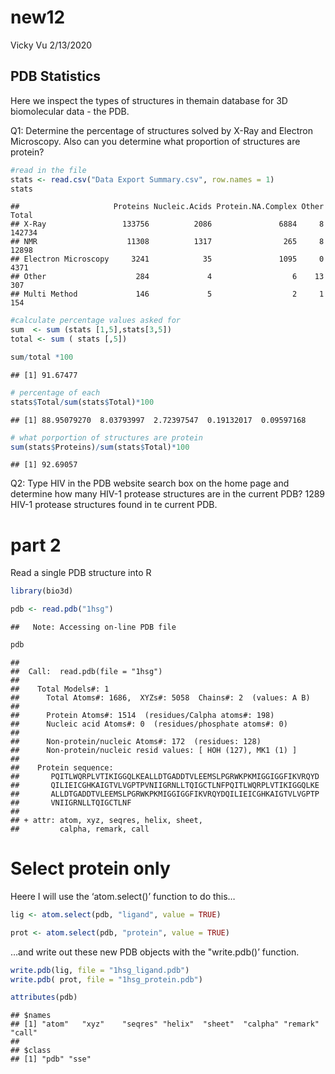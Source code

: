 new12
================
Vicky Vu
2/13/2020

## PDB Statistics

Here we inspect the types of structures in themain database for 3D
biomolecular data - the PDB.

Q1: Determine the percentage of structures solved by X-Ray and Electron
Microscopy. Also can you determine what proportion of structures are
protein?

``` r
#read in the file 
stats <- read.csv("Data Export Summary.csv", row.names = 1)
stats
```

    ##                     Proteins Nucleic.Acids Protein.NA.Complex Other  Total
    ## X-Ray                 133756          2086               6884     8 142734
    ## NMR                    11308          1317                265     8  12898
    ## Electron Microscopy     3241            35               1095     0   4371
    ## Other                    284             4                  6    13    307
    ## Multi Method             146             5                  2     1    154

``` r
#calculate percentage values asked for  
sum  <- sum (stats [1,5],stats[3,5])
total <- sum ( stats [,5])

sum/total *100
```

    ## [1] 91.67477

``` r
# percentage of each 
stats$Total/sum(stats$Total)*100
```

    ## [1] 88.95079270  8.03793997  2.72397547  0.19132017  0.09597168

``` r
# what porportion of structures are protein 
sum(stats$Proteins)/sum(stats$Total)*100
```

    ## [1] 92.69057

Q2: Type HIV in the PDB website search box on the home page and
determine how many HIV-1 protease structures are in the current PDB?
1289 HIV-1 protease structures found in te current PDB.

# part 2

Read a single PDB structure into R

``` r
library(bio3d)

pdb <- read.pdb("1hsg")
```

    ##   Note: Accessing on-line PDB file

``` r
pdb
```

    ## 
    ##  Call:  read.pdb(file = "1hsg")
    ## 
    ##    Total Models#: 1
    ##      Total Atoms#: 1686,  XYZs#: 5058  Chains#: 2  (values: A B)
    ## 
    ##      Protein Atoms#: 1514  (residues/Calpha atoms#: 198)
    ##      Nucleic acid Atoms#: 0  (residues/phosphate atoms#: 0)
    ## 
    ##      Non-protein/nucleic Atoms#: 172  (residues: 128)
    ##      Non-protein/nucleic resid values: [ HOH (127), MK1 (1) ]
    ## 
    ##    Protein sequence:
    ##       PQITLWQRPLVTIKIGGQLKEALLDTGADDTVLEEMSLPGRWKPKMIGGIGGFIKVRQYD
    ##       QILIEICGHKAIGTVLVGPTPVNIIGRNLLTQIGCTLNFPQITLWQRPLVTIKIGGQLKE
    ##       ALLDTGADDTVLEEMSLPGRWKPKMIGGIGGFIKVRQYDQILIEICGHKAIGTVLVGPTP
    ##       VNIIGRNLLTQIGCTLNF
    ## 
    ## + attr: atom, xyz, seqres, helix, sheet,
    ##         calpha, remark, call

# Select protein only

Heere I will use the ‘atom.select()’ function to do this…

``` r
lig <- atom.select(pdb, "ligand", value = TRUE)

prot <- atom.select(pdb, "protein", value = TRUE)
```

…and write out these new PDB objects with the "write.pdb()’ function.

``` r
write.pdb(lig, file = "1hsg_ligand.pdb")
write.pdb( prot, file = "1hsg_protein.pdb")
```

``` r
attributes(pdb)
```

    ## $names
    ## [1] "atom"   "xyz"    "seqres" "helix"  "sheet"  "calpha" "remark" "call"  
    ## 
    ## $class
    ## [1] "pdb" "sse"

